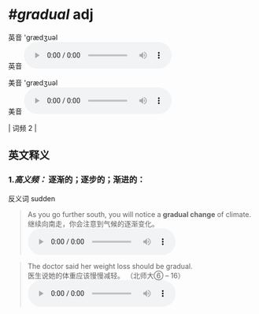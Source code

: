 # ***\#gradual*** adj
英音 'ɡrædʒuəl  
英音
<audio src="./media/gradual-B.aac" controls="controls"></audio>

美音 'ɡrædʒuəl  
美音
<audio src="./media/gradual.aac" controls="controls"></audio>



| 词频 2 |  

英文释义
---
### 1.*高义频：* **逐渐的；逐步的；渐进的：**  
反义词 sudden 

 > As you go further south, you will notice a **gradual change** of climate.  
 > 继续向南走，你会注意到气候的逐渐变化。    
<audio src="./media/gradual517_AAC.aac" controls="controls"></audio>

 > The doctor said her weight loss should be gradual.  
 > 医生说她的体重应该慢慢减轻。  （北师大⑥ – 16）  
<audio src="./media/gradual-2.aac" controls="controls"></audio>


